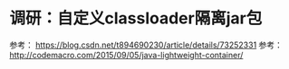 # 调研：自定义classloader隔离jar包
参考： https://blog.csdn.net/t894690230/article/details/73252331
参考： http://codemacro.com/2015/09/05/java-lightweight-container/

